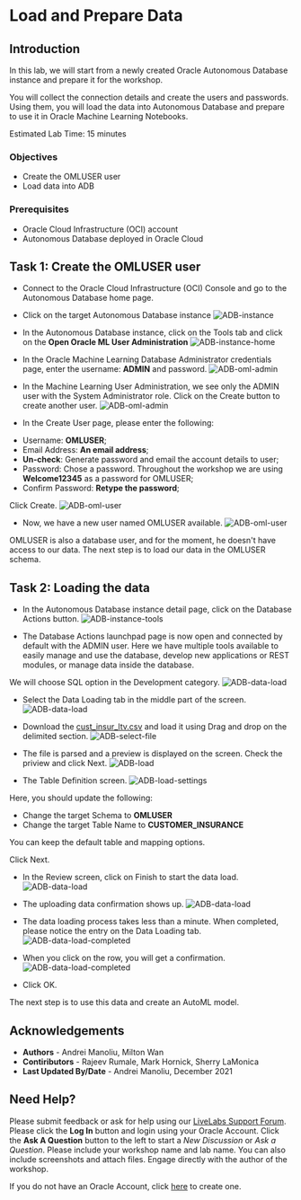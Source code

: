 # Load and Prepare Data

## Introduction

In this lab, we will start from a newly created Oracle Autonomous Database instance and prepare it for the workshop.

 You will collect the connection details and create the users and passwords. Using them, you will load the data into Autonomous Database and prepare to use it in Oracle Machine Learning Notebooks.


Estimated Lab Time: 15 minutes

### Objectives
*	Create the OMLUSER user
* Load data into ADB



### Prerequisites
* Oracle Cloud Infrastructure (OCI) account
* Autonomous Database deployed in Oracle Cloud


## Task 1:  Create the OMLUSER user

* Connect to the Oracle Cloud Infrastructure (OCI) Console and go to the Autonomous Database home page.
* Click on the target Autonomous Database instance
![ADB-instance](images/prerequisites-screenshot-1.jpg)

* In the Autonomous Database instance, click on the Tools tab and click on the **Open Oracle ML User Administration**
![ADB-instance-home](images/prerequisites-screenshot-13.jpg)

* In the Oracle Machine Learning Database Administrator credentials page, enter the username: **ADMIN** and password.
![ADB-oml-admin](images/prerequisites-screenshot-14.jpg)

* In the Machine Learning User Administration, we see only the ADMIN user with the System Administrator role. Click on the Create button to create another user.
![ADB-oml-admin](images/prerequisites-screenshot-15.jpg)

* In the Create User page, please enter the following:

- Username: **OMLUSER**;
- Email Address: **An email address**;
- **Un-check**: Generate password and email the account details to user;
- Password: Chose a password. Throughout the workshop we are using **Welcome12345** as a password for OMLUSER;
- Confirm Password: **Retype the password**;


Click Create.
![ADB-oml-user](images/prerequisites-screenshot-16.jpg)

* Now, we have a new user named OMLUSER available.
![ADB-oml-user](images/prerequisites-screenshot-17.jpg)

OMLUSER is also a database user, and for the moment, he doesn't have access to our data. The next step is to load our data in the OMLUSER schema.



## Task 2: Loading the data

* In the Autonomous Database instance detail page, click on the Database Actions button.
![ADB-instance-tools](images/prerequisites-screenshot-3.jpg)

* The Database Actions launchpad page is now open and connected by default with the ADMIN user. Here we have multiple tools available to easily manage and use the database, develop new applications or REST modules, or manage data inside the database.

 We will choose SQL option in the Development category.
![ADB-data-load](images/prerequisites-screenshot-6.jpg)

* Select the Data Loading tab in the middle part of the screen.
![ADB-data-load](images/prerequisites-screenshot-7.jpg)

* Download the [cust\_insur\_ltv.csv](https://objectstorage.eu-frankfurt-1.oraclecloud.com/p/NIPrIgDVBKsOBi_xnF5_ZHWAnlilwwnUbrgQbUA24iupm6ryoNkvp_KZ9qywzpQE/n/oraclepartnersas/b/ADB_Stage/o/cust_insur_ltv.csv) and load it using Drag and drop on the delimited section.
![ADB-select-file](images/prerequisites-screenshot-X9.jpg)

* The file is parsed and a preview is displayed on the screen. Check the priview and click Next.
![ADB-load](images/prerequisites-screenshot-9.jpg)

* The Table Definition screen.
![ADB-load-settings](images/prerequisites-screenshot-10.jpg)

Here, you should update the following:
 - Change the target Schema to **OMLUSER**
 - Change the target Table Name to **CUSTOMER_INSURANCE**

You can keep the default table and mapping options.


Click Next.

* In the Review screen, click on Finish to start the data load.
![ADB-data-load](images/prerequisites-screenshot-11.jpg)

* The uploading data confirmation shows up.
![ADB-data-load](images/prerequisites-screenshot-X11.jpg)

* The data loading process takes less than a minute. When completed, please notice the entry on the Data Loading tab.
![ADB-data-load-completed](images/prerequisites-screenshot-12.jpg)

* When you click on the row, you will get a confirmation.
![ADB-data-load-completed](images/prerequisites-screenshot-X12.jpg)

* Click OK.


The next step is to use this data and create an AutoML model.


## Acknowledgements
* **Authors** -  Andrei Manoliu, Milton Wan
* **Contiributors** - Rajeev Rumale, Mark Hornick, Sherry LaMonica
* **Last Updated By/Date** -  Andrei Manoliu, December 2021

## Need Help?
Please submit feedback or ask for help using our [LiveLabs Support Forum](https://community.oracle.com/tech/developers/categories/livelabsdiscussions). Please click the **Log In** button and login using your Oracle Account. Click the **Ask A Question** button to the left to start a *New Discussion* or *Ask a Question*.  Please include your workshop name and lab name.  You can also include screenshots and attach files.  Engage directly with the author of the workshop.

If you do not have an Oracle Account, click [here](https://profile.oracle.com/myprofile/account/create-account.jspx) to create one.
